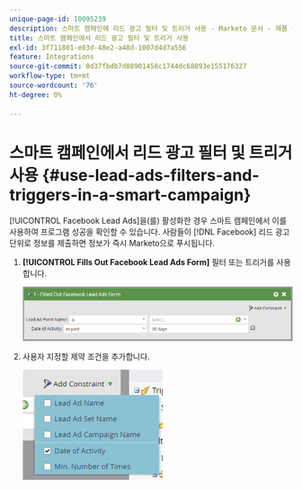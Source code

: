 ```yaml
---
unique-page-id: 10095239
description: 스마트 캠페인에 리드 광고 필터 및 트리거 사용 - Marketo 문서 - 제품 설명서
title: 스마트 캠페인에서 리드 광고 필터 및 트리거 사용
exl-id: 3f711801-e03d-48e2-a48d-1007d4d7a556
feature: Integrations
source-git-commit: 0d37fbdb7d08901458c1744dc68893e155176327
workflow-type: tm+mt
source-wordcount: '76'
ht-degree: 0%

---
```


# 스마트 캠페인에서 리드 광고 필터 및 트리거 사용 {#use-lead-ads-filters-and-triggers-in-a-smart-campaign}

[!UICONTROL Facebook Lead Ads]을(를) 활성화한 경우 스마트 캠페인에서 이를 사용하여 프로그램 성공을 확인할 수 있습니다. 사람들이 [!DNL Facebook] 리드 광고 단위로 정보를 제출하면 정보가 즉시 Marketo으로 푸시됩니다.

1. **[!UICONTROL Fills Out Facebook Lead Ads Form]** 필터 또는 트리거를 사용합니다.

   ![](assets/image2016-8-5-11-3a18-3a31.png)

1. 사용자 지정할 제약 조건을 추가합니다.

   ![](assets/image2016-8-5-11-3a19-3a27.png)

